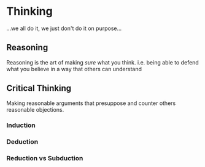# Thinking
...we all do it, we just don't do it on purpose...


## Reasoning

Reasoning is the art of making _sure_ what you think.
i.e. being able to defend what you believe in a way that others can understand


## Critical Thinking

Making reasonable arguments that presuppose and counter others reasonable objections.


### Induction


### Deduction


### Reduction vs Subduction
